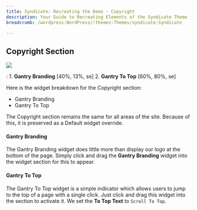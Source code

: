 ```yaml
---
title: Syndicate: Recreating the Demo - Copyright
description: Your Guide to Recreating Elements of the Syndicate Theme for WordPress
breadcrumb: /wordpress:WordPress/!themes:Themes/syndicate:Syndicate

---
```


Copyright Section
-----

![][demo2]

:	1. **Gantry Branding** [40%, 13%, se]
	2. **Gantry To Top** [60%, 80%, se]

Here is the widget breakdown for the Copyright section:

* Gantry Branding
* Gantry To Top

The Copyright section remains the same for all areas of the site. Because of this, it is preserved as a Default widget override.

#### Gantry Branding

The Gantry Branding widget does little more than display our logo at the bottom of the page. Simply click and drag the **Gantry Branding** widget into the widget section for this to appear.

#### Gantry To Top

The Gantry To Top widget is a simple indicator which allows users to jump to the top of a page with a single click. Just click and drag this widget into the section to activate it. We set the **To Top Text** to `Scroll To Top`.

[demo2]: assets/demo_8.png
